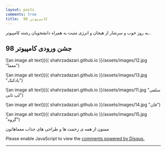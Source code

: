 ```yaml
---
layout: posts
comments: true
title:  کامپیوتر 98
---
```


یه روز خوب و سرشار از هیجان و انرژی مثبت به همراه دانشجویان رشته کامپیوتر..

## جشن ورودی کامپیوتر 98


![an image alt text]({{ shahrzadazari.github.io }}/assets/images/12.jpg "معما")


![an image alt text]({{ shahrzadazari.github.io }}/assets/images/13.jpg "بادکنک")


![an image alt text]({{ shahrzadazari.github.io }}/assets/images/11.jpg "سلفی لپ تابی")


![an image alt text]({{ shahrzadazari.github.io }}/assets/images/14.jpg "فان")  
  
   
![an image alt text]({{ shahrzadazari.github.io }}/assets/images/15.jpg "گروه")    
   

ممنون از همه ی زحمت ها و طراحی های جذاب معماهاتون 


<div id="disqus_thread"></div>
<script>

/**
*  RECOMMENDED CONFIGURATION VARIABLES: EDIT AND UNCOMMENT THE SECTION BELOW TO INSERT DYNAMIC VALUES FROM YOUR PLATFORM OR CMS.
*  LEARN WHY DEFINING THESE VARIABLES IS IMPORTANT: https://disqus.com/admin/universalcode/#configuration-variables*/
/*
var disqus_config = function () {
    this.page.url = https://shahrzadazari.github.io/post-vorudi;  // Replace PAGE_URL with your page's canonical URL variable
    this.page.identifier = vorudi; // Replace PAGE_IDENTIFIER with your page's unique identifier variable
};
*/
(function() { // DON'T EDIT BELOW THIS LINE
var d = document, s = d.createElement('script');
s.src = 'https://shahrzadazari-github-io.disqus.com/embed.js';
s.setAttribute('data-timestamp', +new Date());
(d.head || d.body).appendChild(s);
})();
</script>
<noscript>Please enable JavaScript to view the <a href="https://disqus.com/?ref_noscript">comments powered by Disqus.</a></noscript>
                            
<script id="dsq-count-scr" src="//shahrzadazari-github-io.disqus.com/count.js" async></script>


---

